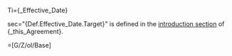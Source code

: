 Ti={_Effective_Date}

sec="{Def.Effective_Date.Target}" is defined in the <a href="#This.sec" class="xref">introduction section</a> of {_this_Agreement}.

=[G/Z/ol/Base]
